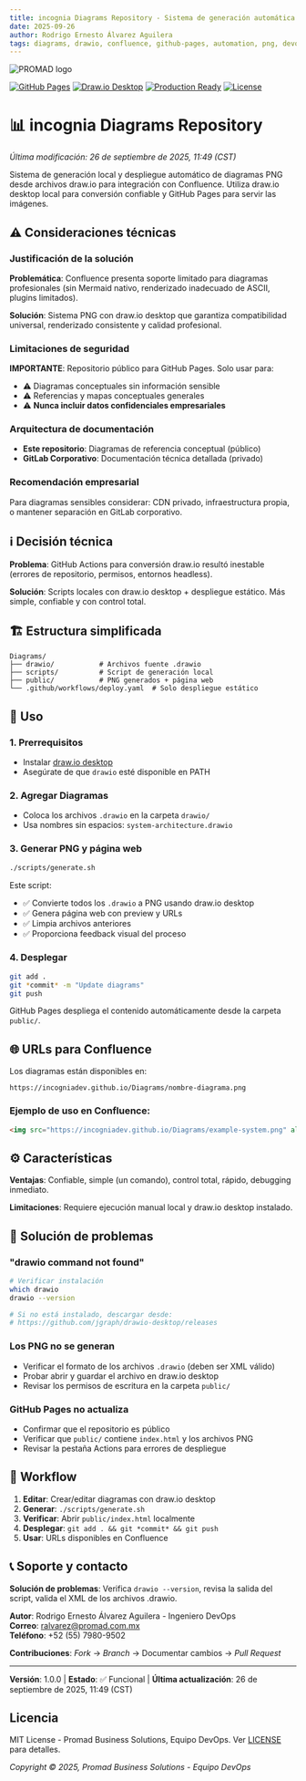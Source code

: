 ```yaml
---
title: incognia Diagrams Repository - Sistema de generación automática
date: 2025-09-26
author: Rodrigo Ernesto Álvarez Aguilera
tags: diagrams, drawio, confluence, github-pages, automation, png, devops, documentation
---
```


![PROMAD logo](https://hedgedoc.promad.com.mx:31418/uploads/eac9bca0-66f5-463e-9ccb-8813341a549c.png)

[![GitHub Pages](https://img.shields.io/badge/GitHub%20Pages-Active-brightgreen?logo=github)](https://incogniadev.github.io/Diagrams/)
[![Draw.io Desktop](https://img.shields.io/badge/Draw.io%20Desktop-v28.1.2-orange?logo=diagramsdotnet)](https://github.com/jgraph/drawio-desktop)
[![Production Ready](https://img.shields.io/badge/Status-Production%20Ready-brightgreen)](public/)
[![License](https://img.shields.io/badge/License-MIT-yellow.svg)](LICENSE)

# 📊 incognia Diagrams Repository

*Última modificación: 26 de septiembre de 2025, 11:49 (CST)*

Sistema de generación local y despliegue automático de diagramas PNG desde archivos draw.io para integración con Confluence. Utiliza draw.io desktop local para conversión confiable y GitHub Pages para servir las imágenes.

## ⚠️ Consideraciones técnicas

### Justificación de la solución
**Problemática**: Confluence presenta soporte limitado para diagramas profesionales (sin Mermaid nativo, renderizado inadecuado de ASCII, plugins limitados).

**Solución**: Sistema PNG con draw.io desktop que garantiza compatibilidad universal, renderizado consistente y calidad profesional.

### Limitaciones de seguridad
**IMPORTANTE**: Repositorio público para GitHub Pages. Solo usar para:
- ⚠️ Diagramas conceptuales sin información sensible
- ⚠️ Referencias y mapas conceptuales generales
- ⚠️ **Nunca incluir datos confidenciales empresariales**

### Arquitectura de documentación
- **Este repositorio**: Diagramas de referencia conceptual (público)
- **GitLab Corporativo**: Documentación técnica detallada (privado)

### Recomendación empresarial
Para diagramas sensibles considerar: CDN privado, infraestructura propia, o mantener separación en GitLab corporativo.

## ℹ️ Decisión técnica

**Problema**: GitHub Actions para conversión draw.io resultó inestable (errores de repositorio, permisos, entornos headless).

**Solución**: Scripts locales con draw.io desktop + despliegue estático. Más simple, confiable y con control total.

## 🏗️ Estructura simplificada

```
Diagrams/
├── drawio/           # Archivos fuente .drawio
├── scripts/          # Script de generación local
├── public/           # PNG generados + página web
└── .github/workflows/deploy.yaml  # Solo despliegue estático
```

## 🚀 Uso

### 1. Prerrequisitos
- Instalar [draw.io desktop](https://github.com/jgraph/drawio-desktop/releases)
- Asegúrate de que `drawio` esté disponible en PATH

### 2. Agregar Diagramas
- Coloca los archivos `.drawio` en la carpeta `drawio/`
- Usa nombres sin espacios: `system-architecture.drawio`

### 3. Generar PNG y página web
```bash
./scripts/generate.sh
```

Este script:
- ✅ Convierte todos los `.drawio` a PNG usando draw.io desktop
- ✅ Genera página web con preview y URLs
- ✅ Limpia archivos anteriores
- ✅ Proporciona feedback visual del proceso

### 4. Desplegar
```bash
git add .
git *commit* -m "Update diagrams"
git push
```

GitHub Pages despliega el contenido automáticamente desde la carpeta `public/`.

## 🌐 URLs para Confluence

Los diagramas están disponibles en:
```
https://incogniadev.github.io/Diagrams/nombre-diagrama.png
```

### Ejemplo de uso en Confluence:
```html
<img src="https://incogniadev.github.io/Diagrams/example-system.png" alt="System Architecture" />
```

## ⚙️ Características

**Ventajas**: Confiable, simple (un comando), control total, rápido, debugging inmediato.

**Limitaciones**: Requiere ejecución manual local y draw.io desktop instalado.

## 🔧 Solución de problemas

### "drawio command not found"
```bash
# Verificar instalación
which drawio
drawio --version

# Si no está instalado, descargar desde:
# https://github.com/jgraph/drawio-desktop/releases
```

### Los PNG no se generan
- Verificar el formato de los archivos `.drawio` (deben ser XML válido)
- Probar abrir y guardar el archivo en draw.io desktop
- Revisar los permisos de escritura en la carpeta `public/`

### GitHub Pages no actualiza
- Confirmar que el repositorio es público
- Verificar que `public/` contiene `index.html` y los archivos PNG
- Revisar la pestaña Actions para errores de despliegue

## 🚀 Workflow

1. **Editar**: Crear/editar diagramas con draw.io desktop
2. **Generar**: `./scripts/generate.sh`
3. **Verificar**: Abrir `public/index.html` localmente
4. **Desplegar**: `git add . && git *commit* && git push`
5. **Usar**: URLs disponibles en Confluence

## 📞 Soporte y contacto

**Solución de problemas**: Verifica `drawio --version`, revisa la salida del script, valida el XML de los archivos .drawio.

**Autor**: Rodrigo Ernesto Álvarez Aguilera - Ingeniero DevOps  
**Correo**: [ralvarez@promad.com.mx](mailto:ralvarez@promad.com.mx)  
**Teléfono**: +52 (55) 7980-9502

**Contribuciones**: *Fork* → *Branch* → Documentar cambios → *Pull Request*

---

**Versión**: 1.0.0 | **Estado**: ✅ Funcional | **Última actualización**: 26 de septiembre de 2025, 11:49 (CST)

## Licencia

MIT License - Promad Business Solutions, Equipo DevOps. Ver [LICENSE](LICENSE) para detalles.

*Copyright © 2025, Promad Business Solutions - Equipo DevOps*
